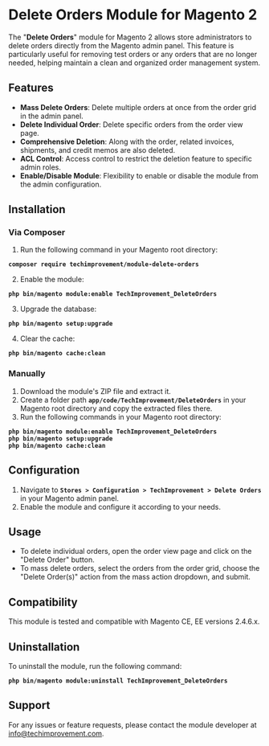 <h1><strong>Delete Orders Module for Magento 2</strong></h1>
<p>The "<strong>Delete Orders</strong>" module for Magento 2 allows store administrators to delete orders directly from the Magento admin panel. This feature is particularly useful for removing test orders or any orders that are no longer needed, helping maintain a clean and organized order management system.</p>
<h2>Features</h2>
<ul>
<li><strong>Mass Delete Orders</strong>: Delete multiple orders at once from the order grid in the admin panel.</li>
<li><strong>Delete Individual Order</strong>: Delete specific orders from the order view page.</li>
<li><strong>Comprehensive Deletion</strong>: Along with the order, related invoices, shipments, and credit memos are also deleted.</li>
<li><strong>ACL Control</strong>: Access control to restrict the deletion feature to specific admin roles.</li>
<li><strong>Enable/Disable Module</strong>: Flexibility to enable or disable the module from the admin configuration.</li>
</ul>
<h2><strong>Installation</strong></h2>
<h3>Via Composer</h3>
<ol>
<li>Run the following command in your Magento root directory:</li>
</ol>
<div class="dark bg-gray-950 rounded-md">
<div class="p-4 overflow-y-auto"><strong><code class="!whitespace-pre hljs language-bash">composer require techimprovement/module-delete-orders
</code></strong></div>
</div>
<ol start="2">
<li>Enable the module:</li>
</ol>
<div class="dark bg-gray-950 rounded-md">
<div class="p-4 overflow-y-auto"><strong><code class="!whitespace-pre hljs language-bash">php bin/magento module:<span class="hljs-built_in">enable</span> TechImprovement_DeleteOrders
</code></strong></div>
</div>
<ol start="3">
<li>Upgrade the database:</li>
</ol>
<div class="dark bg-gray-950 rounded-md">
<div class="p-4 overflow-y-auto"><strong><code class="!whitespace-pre hljs language-bash">php bin/magento setup:upgrade
</code></strong></div>
</div>
<ol start="4">
<li>Clear the cache:</li>
</ol>
<div class="dark bg-gray-950 rounded-md">
<div class="p-4 overflow-y-auto"><strong><code class="!whitespace-pre hljs language-bash">php bin/magento cache:clean
</code></strong></div>
</div>
<h3>Manually</h3>
<ol>
<li>Download the module's ZIP file and extract it.</li>
<li>Create a folder path <strong><code>app/code/TechImprovement/DeleteOrders</code></strong> in your Magento root directory and copy the extracted files there.</li>
<li>Run the following commands in your Magento root directory:</li>
</ol>
<div class="dark bg-gray-950 rounded-md">
<div class="p-4 overflow-y-auto"><strong><code class="!whitespace-pre hljs language-bash">php bin/magento module:<span class="hljs-built_in">enable</span> TechImprovement_DeleteOrders
</code></strong></div>
<div class="p-4 overflow-y-auto"><strong><code class="!whitespace-pre hljs language-bash">php bin/magento setup:upgrade
</code></strong></div>
<div class="p-4 overflow-y-auto"><strong><code class="!whitespace-pre hljs language-bash">php bin/magento cache:clean
</code></strong></div>
</div>
<h2><strong>Configuration</strong></h2>
<ol>
<li>Navigate to <code><strong>Stores &gt; Configuration &gt; TechImprovement &gt; Delete Orders</strong></code> in your Magento admin panel.</li>
<li>Enable the module and configure it according to your needs.</li>
</ol>
<h2><strong>Usage</strong></h2>
<ul>
<li>To delete individual orders, open the order view page and click on the "Delete Order" button.</li>
<li>To mass delete orders, select the orders from the order grid, choose the "Delete Order(s)" action from the mass action dropdown, and submit.</li>
</ul>
<h2><strong>Compatibility</strong></h2>
<p>This module is tested and compatible with Magento CE, EE versions 2.4.6.x.</p>
<h2><strong>Uninstallation</strong></h2>
<p>To uninstall the module, run the following command:</p>
<div class="dark bg-gray-950 rounded-md">
<div class="p-4 overflow-y-auto"><strong><code class="!whitespace-pre hljs language-bash">php bin/magento module:uninstall TechImprovement_DeleteOrders
</code></strong></div>
</div>
<h2><strong>Support</strong></h2>
<p>For any issues or feature requests, please contact the module developer at <a title="info@techimprovement.com" href="mailto:info@techimprovement.com">info@techimprovement.com</a>.</p>
